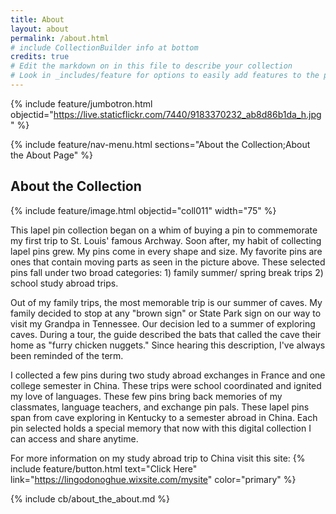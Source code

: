 ```yaml
---
title: About
layout: about
permalink: /about.html
# include CollectionBuilder info at bottom
credits: true
# Edit the markdown on in this file to describe your collection
# Look in _includes/feature for options to easily add features to the page
---
```


{% include feature/jumbotron.html objectid="https://live.staticflickr.com/7440/9183370232_ab8d86b1da_h.jpg" %} 

{% include feature/nav-menu.html sections="About the Collection;About the About Page" %}

## About the Collection

{% include feature/image.html objectid="coll011" width="75" %}

This lapel pin collection began on a whim of buying a pin to commemorate my first trip to St. Louis' famous Archway. Soon after, my habit of collecting lapel pins grew. My pins come in every shape and size. My favorite pins are ones that contain moving parts as seen in the picture above. These selected pins fall under two broad categories: 1) family summer/ spring break trips 2) school study abroad trips. 

Out of my family trips, the most memorable trip is our summer of caves. My family decided to stop at any "brown sign" or State Park sign on our way to visit my Grandpa in Tennessee. Our decision led to a summer of exploring caves. During a tour, the guide described the bats that called the cave their home as "furry chicken nuggets." Since hearing this description, I've always been reminded of the term. 

I collected a few pins during two study abroad exchanges in France and one college semester in China. These trips were school coordinated and ignited my love of languages. These few pins bring back memories of my classmates, language teachers, and exchange pin pals. These lapel pins span from cave exploring in Kentucky to a semester abroad in China. Each pin selected holds a special memory that now with this digital collection I can access and share anytime. 

For more information on my study abroad trip to China visit this site:
 {% include feature/button.html text="Click Here" link="https://lingodonoghue.wixsite.com/mysite" color="primary" %}

<!-- IMPORTANT!!! DELETE this comment and the include below when you are finished editing this page for your collection. The include below introduces about page features. They will show up on your collection's about page until you delete it.  -->
{% include cb/about_the_about.md %} 
